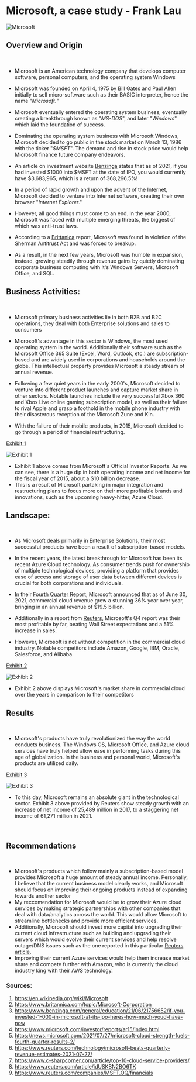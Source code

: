 # Microsoft, a case study  - Frank Lau

![Microsoft](image.jfif)​

## Overview and Origin
​
* Microsoft is an American technology company that develops computer software, personal computers, and the operating system Windows

* Microsoft was founded on April 4, 1975 by Bill Gates and Paul Allen initially to sell micro-software such as their BASIC interpreter, hence the name "*Microsoft.*"

* Microsoft eventually entered the operating system business, eventually creating a breakthrough known as "*MS-DOS*", and later "*Windows*" which laid the foundation of success.

* Dominating the operating system business with Microsoft Windows, Microsoft decided to go public in the stock market on March 13, 1986 with the ticker "*$MSFT*". The demand and rise in stock price would help Microsoft finance future company endeavors.

* An article on investment website [Benzinga](https://www.benzinga.com/general/education/21/06/21756652/if-you-invested-1-000-in-microsoft-at-its-ipo-heres-how-much-youd-have-now) states that as of 2021, if you had invested $1000 into $MSFT at the date of IPO, you would currently have $3,683,965, which is a return of 368,296.5%!

* In a period of rapid growth and upon the advent of the Internet, Microsoft decided to venture into Internet software, creating their own browser "*Internet Explorer*."

* However, all good things must come to an end. In the year 2000, Microsoft was faced with multiple emerging threats, the biggest of which was anti-trust laws.

* According to a [Brittanica](https://www.britannica.com/topic/Microsoft-Corporation) report, Microsoft was found in violation of the Sherman Antitrust Act and was forced to breakup.

* As a result, in the next few years, Microsoft was humble in expansion, instead, growing steadily through revenue gains by quietly dominating corporate business computing with it's Windows Servers, Microsoft Office, and SQL.
​
## Business Activities:
​
* Microsoft primary business activities lie in both B2B and B2C operations, they deal with both Enterprise solutions and sales to consumers
* Microsoft's advantage in this sector is Windows, the most used operating system in the world. Additionally their software such as the Microsoft Office 365 Suite (Excel, Word, Outlook, etc.) are subscription-based and are widely used in corporations and households around the globe. This intellectual property provides Microsoft a steady stream of annual revenue.

* Following a few quiet years in the early 2000's, Microsoft decided to venture into different product launches and capture market share in other sectors. Notable launches include the very successful Xbox 360 and Xbox Live online gaming subscription model, as well as their failure to rival Apple and grasp a foothold in the mobile phone industry with their disasterous reception of the Microsoft Zune and Kin.

* With the failure of their mobile products, in 2015, Microsoft decided to go through a period of financial restructuring.

[Exhibit 1](https://www.microsoft.com/investor/reports/ar15/index.html)

![Exhibit 1](financials.png)
   * Exhibit 1 above comes from Microsoft's Official Investor Reports. As we can see, there is a huge dip in both operating income and net income for the fiscal year of 2015, about a $10 billion decrease.
   * This is a result of Microsoft partaking in major integration and restructuring plans to focus more on their more profitable brands and innovations, such as the upcoming heavy-hitter, Azure Cloud.

## Landscape:
​
* As Microsoft deals primarily in Enterprise Solutions, their most successful products have been a result of subscription-based models. 
​
* In the recent years, the latest breakthrough for Microsoft has been its recent Azure Cloud technology. As consumer trends push for ownership of multiple technological devices, providing a platform that provides ease of access and storage of user data between different devices is crucial for both corporations and individuals.
​
* In their [Fourth Quarter Report](https://news.microsoft.com/2021/07/27/microsoft-cloud-strength-fuels-fourth-quarter-results-2/), Microsoft announced that as of June 30, 2021, commercial cloud revenue grew a stunning 36% year over year, bringing in an annual revenue of $19.5 billion.

* Additionally in a report from [Reuters](https://www.reuters.com/technology/microsoft-beats-quarterly-revenue-estimates-2021-07-27/), Microsoft's Q4 report was their most profitable by far, beating Wall Street expectations and a 51% increase in sales.

* However, Microsoft is not without competition in the commercial cloud industry. Notable competitors include Amazon, Google, IBM, Oracle, Salesforce, and Alibaba.

[Exhibit 2](https://www.c-sharpcorner.com/article/top-10-cloud-service-providers/)

![Exhibit 2](exhibit2.png)
   * Exhibit 2 above displays Microsoft's market share in commercial cloud over the years in comparison to their competitors

## Results
​
* Microsoft's products have truly revolutionized the way the world conducts business. The Windows OS, Microsoft Office, and Azure cloud services have truly helped allow ease in performing tasks during this age of globalization. In the business and personal world, Microsoft's products are utilized daily.
​

[Exhibit 3](https://www.reuters.com/companies/MSFT.OQ/financials)

![Exhibit 3](exhibit3.png)
* To this day, Microsoft remains an absolute giant in the technological sector. Exhibit 3 above provided by Reuters show steady growth with an increase of net income of 25,489 million in 2017, to a staggering net income of 61,271 million in 2021.

​
## Recommendations
​
* Microsoft's products which follow mainly a subscription-based model provides Microsoft a huge amount of steady annual income. Personally, I believe that the current business model clearly works, and Microsoft should focus on improving their ongoing products instead of expanding towards another sector 
​
* My reccomendation for Microsoft would be to grow their Azure cloud services by making strategic partnerships with other companies that deal with data/analytics across the world. This would allow Microsoft to streamline bottlenecks and provide more efficient services.
​
* Additionally, Microsoft should invest more capital into upgrading their current cloud infrastructure such as building and upgrading their servers which would evolve their current services and help resolve outage/DNS issues such as the one reported in this particular [Reuters article](https://www.reuters.com/article/idUSKBN2BO6TK).
​
* Improving their current Azure services would help them increase market share and compete further with Amazon, who is currently the cloud industry king with their AWS technology.

### Sources:
1. https://en.wikipedia.org/wiki/Microsoft
2. https://www.britannica.com/topic/Microsoft-Corporation
3. https://www.benzinga.com/general/education/21/06/21756652/if-you-invested-1-000-in-microsoft-at-its-ipo-heres-how-much-youd-have-now
4. https://www.microsoft.com/investor/reports/ar15/index.html
5. https://news.microsoft.com/2021/07/27/microsoft-cloud-strength-fuels-fourth-quarter-results-2/
6. https://www.reuters.com/technology/microsoft-beats-quarterly-revenue-estimates-2021-07-27/
7. https://www.c-sharpcorner.com/article/top-10-cloud-service-providers/
8. https://www.reuters.com/article/idUSKBN2BO6TK
9. https://www.reuters.com/companies/MSFT.OQ/financials
